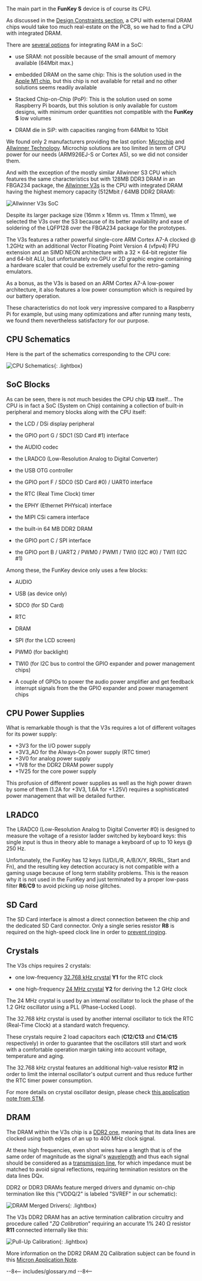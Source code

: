 The main part in the **FunKey S** device is of course its CPU.

As discussed in the [Design Constraints section][1], a CPU with
external DRAM chips would take too much real-estate on the PCB, so we
had to find a CPU with integrated DRAM.

There are [several options][2] for integrating RAM in a SoC:

 - use SRAM: not possible because of the small amount of memory
   available (64Mbit max.)

 - embedded DRAM on the same chip: This is the solution used in the
   [Apple M1 chip][3], but this chip is not available for retail and
   no other solutions seems readily available

 - Stacked Chip-on-Chip (PoP): This is the solution used on some
   Raspberry Pi boards, but this solution is only available for custom
   designs, with minimum order quantities not compatible with the
   **FunKey S** low volumes

 - DRAM die in SiP: with capacities ranging from 64Mbit to 1Gbit

We found only 2 manufacturers providing the last option:
[Microchip][4] and [Allwinner Technology][5]. Microchip solutions are
too limited in term of CPU power for our needs (ARM926EJ-S or Cortex
A5), so we did not consider them.

And with the exception of the mostly similar Allwinner S3 CPU which
features the same characteristics but with 128MB DDR3 DRAM in an
FBGA234 package, the [Allwinner V3s][6] is the CPU with integrated DRAM
having the highest memory capacity (512Mbit / 64MB DDR2 DRAM):

![Allwinner V3s SoC](/assets/images/Allwinner_V3s.jpeg)

Despite its larger package size (16mm x 16mm vs. 11mm x 11mm), we
selected the V3s over the S3 because of its better availability and
ease of soldering of the LQFP128 over the FBGA234 package for the
prototypes.

The V3s features a rather powerful single-core ARM Cortex A7-A clocked
@ 1.2GHz with an additional Vector Floating Point Version 4 (vfpv4)
FPU extension and an SIMD NEON architecture with a 32 × 64-bit
register file and 64-bit ALU, but unfortunately no GPU or 2D graphic
engine containing a hardware scaler that could be extremely useful for
the retro-gaming emulators.

As a bonus, as the V3s is based on an ARM Cortex A7-A low-power
architecture, it also features a low power consumption which is
required by our battery operation.

These characteristics do not look very impressive compared to a
Raspberry Pi for example, but using many optimizations and after
running many tests, we found them nevertheless satisfactory for our
purpose.

## CPU Schematics

Here is the part of the schematics corresponding to the CPU core:

![CPU Schematics](/assets/images/CPU_Schematics.png){: .lightbox}

## SoC Blocks

As can be seen, there is not much besides the CPU chip **U3**
itself... The CPU is in fact a SoC (System on Chip) containing a
collection of built-in peripheral and memory blocks along with the CPU
itself:

 - the LCD / DSi display peripheral

 - the GPIO port G / SDC1 (SD Card #1) interface

 - the AUDIO codec

 - the LRADC0 (Low-Resolution Analog to Digital Converter)

 - the USB OTG controller

 - the GPIO port F / SDC0 (SD Card #0) / UART0 interface

 - the RTC (Real Time Clock) timer

 - the EPHY (Ethernet PHYsical) interface

 - the MIPI CSi camera interface

 - the built-in 64 MB DDR2 DRAM

 - the GPIO port C / SPI interface

 - the GPIO port B / UART2 / PWM0 / PWM1 / TWI0 (I2C #0) / TWI1 (I2C
   #1)

Among these, the FunKey device only uses a few blocks:

 - AUDIO

 - USB (as device only)

 - SDC0 (for SD Card)

 - RTC

 - DRAM

 - SPI (for the LCD screen)

 - PWM0 (for backlight)

 - TWI0 (for I2C bus to control the GPIO expander and power management
   chips)

 - A couple of GPIOs to power the audio power amplifier and get
   feedback interrupt signals from the the GPIO expander and power
   management chips

## CPU Power Supplies

What is remarkable though is that the V3s requires a lot of different
voltages for its power supply:

 - +3V3 for the I/O power supply
 - +3V3_AO for the Always-On power supply (RTC timer)
 - +3V0 for analog power supply
 - +1V8 for the DDR2 DRAM power supply
 - +1V25 for the core power supply

This profusion of different power supplies as well as the high power
drawn by some of them (1.2A for +3V3, 1.6A for +1.25V) requires a
sophisticated power management that will be detailed further.

## LRADC0

The LRADC0 (Low-Resolution Analog to Digital Converter #0) is designed
to measure the voltage of a resistor ladder switched by keyboard keys:
this single input is thus in theory able to manage a keyboard of up to
10 keys @ 250 Hz.

Unfortunately, the FunKey has 12 keys (U/D/L/R, A/B/X/Y, RR/RL, Start
and Fn), and the resulting key detection accuracy is not compatible
with a gaming usage because of long term stability problems. This is
the reason why it is not used in the FunKey and just terminated by a
proper low-pass filter **R6**/**C9** to avoid picking up noise
glitches.

## SD Card

The SD Card interface is almost a direct connection between the chip
and the dedicated SD Card connector. Only a single series resistor
**R8** is required on the high-speed clock line in order to [prevent
ringing][7].

## Crystals

The V3s chips requires 2 crystals:

 - one low-frequency [32.768 kHz crystal][8] **Y1** for the RTC clock

 - one high-frequency [24 MHz crystal][9] **Y2** for deriving the 1.2
   GHz clock

The 24 MHz crystal is used by an internal oscillator to lock the phase
of the 1.2 GHz oscillator using a PLL (Phase-Locked Loop).

The 32.768 kHz crystal is used by another internal oscillator to tick
the RTC (Real-Time Clock) at a standard watch frequency.

These crystals require 2 load capacitors each (**C12**/**C13** and
**C14**/**C15** respectively) in order to guarantee that the
oscillators still start and work with a comfortable operation margin
taking into account voltage, temperature and aging.

The 32.768 kHz crystal features an additional high-value resistor
**R12** in order to limit the internal oscillator's output current and
thus reduce further the RTC timer power consumption.

For more details on crystal oscillator design, please check [this
application note from STM][10].

## DRAM

The DRAM within the V3s chip is a [DDR2 one][11], meaning that its
data lines are clocked using both edges of an up to 400 MHz clock
signal.

At these high frequencies, even short wires have a length that is of
the same order of magnitude as the signal's [wavelength][12] and thus
each signal should be considered as a [transmission line][13], for
which impedance must be matched to avoid signal reflections, requiring
termination resistors on the data lines DQx.

DDR2 or DDR3 DRAMs feature merged drivers and dynamic on-chip
termination like this ("VDDQ/2" is labeled "SVREF" in our schematic):

![DRAM Merged Drivers](/assets/images/DRAM_Merged_Drivers.png){: .lightbox}

The V3s DDR2 DRAM has an active termination calibration circuitry and
procedure called "_ZQ Calibration_" requiring an accurate 1% 240 Ω
resistor **R11** connected internally like this:

![Pull-Up Calibration](/assets/images/Pull-Up_Calibration.png){: .lightbox}

More information on the DDR2 DRAM ZQ Calibration subject can be found
in this [Micron Application Note][14].

[1]: /developers/hardware/design/#design-constraints
[2]: https://www.electronicsweekly.com/news/products/memory/how-to-guide-for-on-chip-memory-2012-06/
[3]: https://www.apple.com/mac/m1/
[4]: https://www.microchip.com/design-centers/32-bit-mpus/sip-som/system-in-package
[5]: https://www.allwinnertech.com/
[6]: https://linux-sunxi.org/images/f/f5/Allwinner_V3_Datasheet_V1.1.pdf
[7]: https://electronics.stackexchange.com/questions/7709/why-put-a-resistor-in-series-with-signal-line
[8]: https://github.com/FunKey-Project/FunKey-S-Hardware/blob/master/Datasheets/C55208_FC-12M32.768K12.5PF20PPM_2017-01-16.PDF
[9]: https://github.com/FunKey-Project/FunKey-S-Hardware/blob/master/Datasheets/C270485_24MHZ18PF%C2%B110PPM4PIN-20_%2B70%E2%84%83_2018-08-14.PDF
[10]: https://www.st.com/content/ccc/resource/technical/document/application_note/c6/eb/5e/11/e3/69/43/eb/CD00221665.pdf/files/CD00221665.pdf/jcr:content/translations/en.CD00221665.pdf
[11]: https://en.wikipedia.org/wiki/DDR2_SDRAM
[12]: https://en.wikipedia.org/wiki/Wavelength
[13]: https://en.wikipedia.org/wiki/Transmission_line
[14]: https://www.micron.com/-/media/client/global/Documents/Products/Technical%20Note/DRAM/TN4102.pdf

--8<--
includes/glossary.md
--8<--
